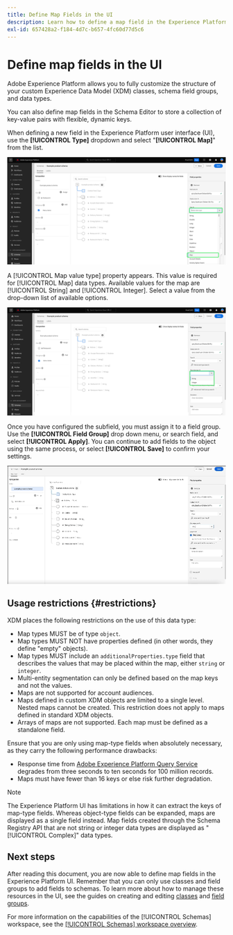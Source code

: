 ```yaml
---
title: Define Map Fields in the UI
description: Learn how to define a map field in the Experience Platform user interface.
exl-id: 657428a2-f184-4d7c-b657-4fc60d77d5c6
---
```

# Define map fields in the UI

Adobe Experience Platform allows you to fully customize the structure of your custom Experience Data Model (XDM) classes, schema field groups, and data types. 

You can also define map fields in the Schema Editor to store a collection of key-value pairs with flexible, dynamic keys.

When defining a new field in the Experience Platform user interface (UI), use the **[!UICONTROL Type]** dropdown and select "**[!UICONTROL Map]**" from the list.

![The Schemas Editor with the Type dropdown and Map value highlighted.](../../images/ui/fields/special/map.png)

A [!UICONTROL Map value type] property appears. This value is required for [!UICONTROL Map] data types. Available values for the map are [!UICONTROL String] and [!UICONTROL Integer]. Select a value from the drop-down list of available options.

![The Schemas Editor with the [!UICONTROL Map value type] dropdown highlighted.](../../images/ui/fields/special/map-value-type.png)

Once you have configured the subfield, you must assign it to a field group. Use the **[!UICONTROL Field Group]** drop down menu, or search field, and select **[!UICONTROL Apply]**. You can continue to add fields to the object using the same process, or select **[!UICONTROL Save]** to confirm your settings. 

![A recording of the field group selection and settings being applied.](../../images/ui/fields/special/assign-to-field-group.gif)

## Usage restrictions {#restrictions}

XDM places the following restrictions on the use of this data type:

* Map types MUST be of type `object`.
* Map types MUST NOT have properties defined (in other words, they define "empty" objects).
* Map types MUST include an `additionalProperties.type` field that describes the values that may be placed within the map, either `string` or `integer`.
* Multi-entity segmentation can only be defined based on the map keys and not the values.     
* Maps are not supported for account audiences.
* Maps defined in custom XDM objects are limited to a single level. Nested maps cannot be created. This restriction does not apply to maps defined in standard XDM objects.
* Arrays of maps are not supported. Each map must be defined as a standalone field.

Ensure that you are only using map-type fields when absolutely necessary, as they carry the following performance drawbacks:

* Response time from [Adobe Experience Platform Query Service](../../../query-service/home.md) degrades from three seconds to ten seconds for 100 million records.
* Maps must have fewer than 16 keys or else risk further degradation.

>[!NOTE]
>
>The Experience Platform UI has limitations in how it can extract the keys of map-type fields. Whereas object-type fields can be expanded, maps are displayed as a single field instead. Map fields created through the Schema Registry API that are not string or integer data types are displayed as "[!UICONTROL Complex]" data types.

## Next steps

After reading this document, you are now able to define map fields in the Experience Platform UI. Remember that you can only use classes and field groups to add fields to schemas. To learn more about how to manage these resources in the UI, see the guides on creating and editing [classes](../resources/classes.md) and [field groups](../resources/field-groups.md).

For more information on the capabilities of the [!UICONTROL Schemas] workspace, see the [[!UICONTROL Schemas] workspace overview](../overview.md).
